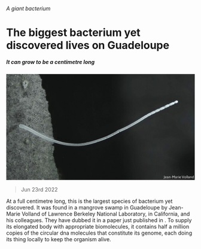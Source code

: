 ###### A giant bacterium

# The biggest bacterium yet discovered lives on Guadeloupe 

##### It can grow to be a centimetre long 

![image](images/20220625_STP003.jpg) 

> Jun 23rd 2022 

At a full centimetre long, this is the largest species of bacterium yet discovered. It was found in a mangrove swamp in Guadeloupe by Jean-Marie Volland of Lawrence Berkeley National Laboratory, in California, and his colleagues. They have dubbed it  in a paper just published in . To supply its elongated body with appropriate biomolecules, it contains half a million copies of the circular dna molecules that constitute its genome, each doing its thing locally to keep the organism alive.


